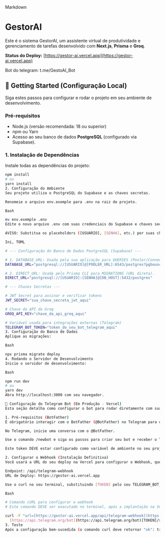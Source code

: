 Markdown

# GestorAI

Este é o sistema GestorAI, um assistente virtual de produtividade e gerenciamento de tarefas desenvolvido com **Next.js**, **Prisma** e **Groq**.

**Status do Deploy:** [https://gestor-ai.vercel.app](https://gestor-ai.vercel.app)

Bot do telegram: t.me/GestoAI_Bot

## 🚀 Getting Started (Configuração Local)

Siga estes passos para configurar e rodar o projeto em seu ambiente de desenvolvimento.

### Pré-requisitos

* Node.js (versão recomendada: 18 ou superior)
* npm ou Yarn
* Acesso ao seu banco de dados **PostgreSQL** (configurado via Supabase).

### 1. Instalação de Dependências

Instale todas as dependências do projeto:

```bash
npm install
# ou
yarn install
2. Configuração do Ambiente
Seu projeto utiliza o PostgreSQL do Supabase e as chaves secretas.

Renomeie o arquivo env.exemple para .env na raiz do projeto.

Bash

mv env.exemple .env 
Edite o novo arquivo .env com suas credenciais do Supabase e chaves secretas.

AVISO: Substitua os placeholders ([USUARIO], [SENHA], etc.) por suas chaves reais.

Ini, TOML

# --- Configuração do Banco de Dados PostgreSQL (Supabase) ---

# 1. DATABASE_URL: Usada pela sua aplicação para QUERIES (Pooler/Connection String).
DATABASE_URL="postgresql://[USUARIO]@[POOLER_URL]:6543/postgres?pgbouncer=true"

# 2. DIRECT_URL: Usada pelo Prisma CLI para MIGRATIONS (URL direta).
DIRECT_URL="postgresql://[USUARIO]:[SENHA]@[DB_HOST]:5432/postgres"

# --- Chaves Secretas ---

# JWT Secret para assinar e verificar tokens
JWT_SECRET="sua_chave_secreta_jwt_aqui"

# Chave da API do Groq
GROQ_API_KEY="chave_da_api_groq_aqui"

# Variável usada para integrações externas (Telegram)
TELEGRAM_BOT_TOKEN="token_do_seu_bot_telegram_aqui"
3. Configuração do Banco de Dados
Aplique as migrações:

Bash

npx prisma migrate deploy
4. Rodando o Servidor de Desenvolvimento
Inicie o servidor de desenvolvimento:

Bash

npm run dev
# ou
yarn dev
Abra http://localhost:3000 com seu navegador.

🤖 Configuração do Telegram Bot (Em Produção - Vercel)
Esta seção detalha como configurar o bot para rodar diretamente com sua URL de deploy na Vercel.

1. Pré-requisitos (BotFather)
É obrigatório interagir com o BotFather (@BotFather) no Telegram para obter o token do bot:

No Telegram, inicie uma conversa com o @BotFather.

Use o comando /newbot e siga os passos para criar seu bot e receber o TELEGRAM_BOT_TOKEN.

Este token DEVE estar configurado como variável de ambiente no seu projeto Vercel (na dashboard da Vercel).

2. Configurar o Webhook (Instalação Definitiva)
Você usará a URL do seu deploy na Vercel para configurar o Webhook, que direciona todas as mensagens do Telegram para a sua API:

Endpoint: /api/telegram-webhook
URL de Deploy: https://gestor-ai.vercel.app

Use o curl no seu terminal, substituindo [TOKEN] pelo seu TELEGRAM_BOT_TOKEN:

Bash

# Comando cURL para configurar o webhook
# Este comando DEVE ser executado no terminal, após a implantação na Vercel.

curl -F "url=[https://gestor-ai.vercel.app/api/telegram-webhook](https://gestor-ai.vercel.app/api/telegram-webhook)" \
  [https://api.telegram.org/bot](https://api.telegram.org/bot)[TOKEN]/setWebhook
3. Teste
Após a configuração bem-sucedida (o comando curl deve retornar "ok": true), seu bot estará ativo e pronto para receber mensagens, com o histórico salvo diretamente no seu banco de dados do Supabase.
